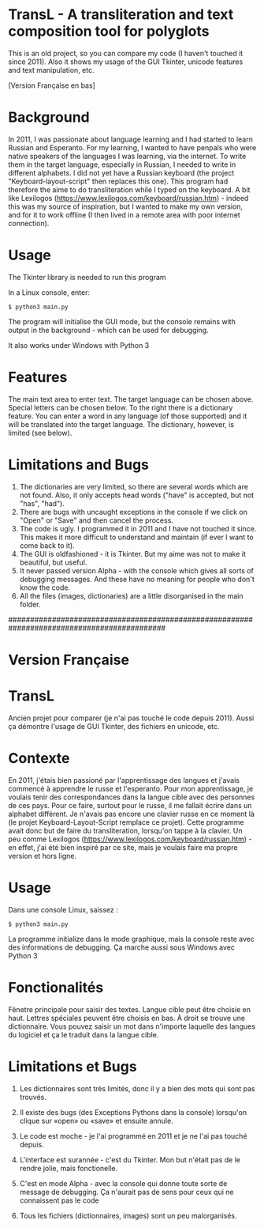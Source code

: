 # TransL - A transliteration and text composition tool for polyglots
This is an old project, so you can compare my code (I haven't touched it since 2011). Also it shows my usage of the GUI Tkinter, unicode features and text manipulation, etc.

[Version Française en bas]

# Background
In 2011, I was passionate about language learning and I had started to learn Russian and Esperanto. For my learning, I wanted to have penpals who were native speakers of the languages I was learning, via the internet. To write them in the target language, especially in Russian, I needed to write in different alphabets. I did not yet have a Russian keyboard (the project "Keyboard-layout-script" then replaces this one). This program had therefore the aime to do transliteration while I typed on the keyboard. A bit like Lexilogos (https://www.lexilogos.com/keyboard/russian.htm) - indeed this was my source of inspiration, but I wanted to make my own version, and for it to work offline (I then lived in a remote area with poor internet connection).

# Usage
The Tkinter library is needed to run this program

In a Linux console, enter:

    $ python3 main.py

The program will initialise the GUI mode, but the console remains with output in the background - which can be used for debugging. 

It also works under Windows with Python 3

# Features
The main text area to enter text. The target language can be chosen above. Special letters can be chosen below. To the right there is a dictionary feature. You can enter a word in any language (of those supported) and it will be translated into the target language. The dictionary, however, is limited (see below).

# Limitations and Bugs

1. The dictionaries are very limited, so there are several words which are not found. Also, it only accepts head words ("have" is accepted, but not "has", "had").
2. There are bugs with uncaught exceptions in the console if we click on "Open" or "Save" and then cancel the process.
3. The code is ugly. I programmed it in 2011 and I have not touched it since. This makes it more difficult to understand and maintain (if ever I want to come back to it).
4. The GUI is oldfashioned - it is Tkinter. But my aime was not to make it beautiful, but useful.
5. It never passed version Alpha - with the console which gives all sorts of debugging messages. And these have no meaning for people who don't know the code.
6. All the files (images, dictionaries) are a little disorganised in the main folder. 


############################################################################################

# Version Française

# TransL
Ancien projet pour comparer (je n'ai pas touché le code depuis 2011). Aussi ça démontre l'usage de GUI Tkinter, des fichiers en unicode,  etc.

# Contexte
En 2011, j'étais bien passioné par l'apprentissage des langues et j'avais commencé à apprendre le russe et l'esperanto. Pour mon apprentissage, je voulais tenir des correspondances dans la langue cible avec des personnes de ces pays. Pour ce faire, surtout pour le russe, il me fallait écrire dans un alphabet différent. Je n'avais pas encore une clavier russe en ce moment là (le projet Keyboard-Layout-Script remplace ce projet). Cette programme avait donc but de faire du transliteration, lorsqu'on tappe à la clavier. Un peu comme Lexilogos (https://www.lexilogos.com/keyboard/russian.htm) - en effet, j'ai été bien inspiré par ce site, mais je voulais faire ma propre version et hors ligne.

# Usage

Dans une console Linux, saissez :

    $ python3 main.py
  
La programme initialize dans le mode graphique, mais la console reste avec des informations de debugging. 
Ça marche aussi sous Windows avec Python 3

# Fonctionalités

Fênetre principale pour saisir des textes. Langue cible peut être choisie en haut. Lettres spéciales peuvent être choisis en bas. À droit se trouve une dictionnaire. Vous pouvez saisir un mot dans n'importe laquelle des langues du logiciel et ça le traduit dans la langue cible. 

# Limitations et Bugs
1. Les dictionnaires sont très limités, donc il y a bien des mots qui sont pas trouvés.

2. Il existe des bugs (des Exceptions Pythons dans la console) lorsqu'on clique sur «open» ou «save» et ensuite annule. 

3. Le code est moche - je l'ai programmé en 2011 et je ne l'ai pas touché depuis.

4. L'interface est surannée - c'est du Tkinter. Mon but n'était pas de le rendre jolie, mais fonctionelle.

5. C'est en mode Alpha - avec la console qui donne toute sorte de message de debugging. Ça n'aurait pas de sens pour ceux qui ne connaissent pas le code

6. Tous les fichiers (dictionnaires, images) sont un peu malorganisés. 
